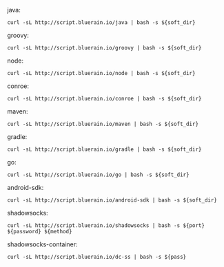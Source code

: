 
java:
````shell
curl -sL http://script.bluerain.io/java | bash -s ${soft_dir}
````
groovy:
````shell
curl -sL http://script.bluerain.io/groovy | bash -s ${soft_dir}
````
node:
````shell
curl -sL http://script.bluerain.io/node | bash -s ${soft_dir}
````
conroe:
````shell
curl -sL http://script.bluerain.io/conroe | bash -s ${soft_dir}
````
maven:
````shell
curl -sL http://script.bluerain.io/maven | bash -s ${soft_dir}
````
gradle:
````shell
curl -sL http://script.bluerain.io/gradle | bash -s ${soft_dir}
````
go:
````shell
curl -sL http://script.bluerain.io/go | bash -s ${soft_dir}
````
android-sdk:
````shell
curl -sL http://script.bluerain.io/android-sdk | bash -s ${soft_dir}
````
shadowsocks:
````shell
curl -sL http://script.bluerain.io/shadowsocks | bash -s ${port} ${password} ${method}
````
shadowsocks-container:
````shell
curl -sL http://script.bluerain.io/dc-ss | bash -s ${pass}
````